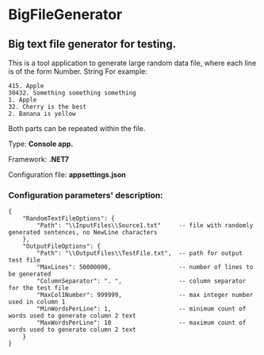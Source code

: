 # BigFileGenerator
## Big text file generator for testing.

This is a tool application to generate large random data file, where each line is of the form Number. String
For example:
```
415. Apple
30432. Something something something
1. Apple
32. Cherry is the best
2. Banana is yellow
```
Both parts can be repeated within the file.

Type: **Console app.**

Framework: **.NET7**

Configuration file: **appsettings.json**

### Configuration parameters' description:

```
{
    "RandomTextFileOptions": {
        "Path": "\\InputFiles\\Source1.txt"     -- file with randomly generated sentences, no NewLine characters 
    },
    "OutputFileOptions": {
        "Path": "\\OutputFiles\\TestFile.txt",  -- path for output test file 
        "MaxLines": 50000000,                   -- number of lines to be generated
        "ColumnSeparator": ". ",                -- column separator for the test file
        "MaxCol1Number": 999999,                -- max integer number used in column 1 
        "MinWordsPerLine": 1,                   -- minimum count of words used to generate column 2 text
        "MaxWordsPerLine": 10                   -- maximum count of words used to generate column 2 text
    }
}
```
